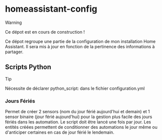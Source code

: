 # homeassistant-config
> [!WARNING]
> Ce dépot est en cours de construction !
> 
Ce dépot regroupe une partie de la configuration de mon installation Home Assistant.
Il sera mis à jour en fonction de la pertinence des informations à partager.

## Scripts Python
> [!TIP]
> Nécessite de déclarer python_script: dans le fichier configuration.yml

### Jours Fériés
Permet de créer 2 sensors (nom du jour férié aujourd'hui et demain) et 1 sensor binaire (jour férié aujourd'hui) pour la gestion plus facile des jours fériés dans les automation.
Le script doit être lancé une fois par jour. Les entités créées permettent de conditionner des automations le jour même ou d'anticiper certaines en cas de jour férié le lendemain.
